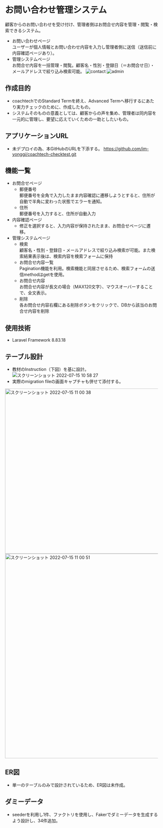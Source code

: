 # お問い合わせ管理システム
顧客からのお問い合わせを受け付け、管理者側はお問合せ内容を管理・閲覧・検索できるシステム。
- お問い合わせページ<br>
ユーザーが個人情報とお問い合わせ内容を入力し管理者側に送信（送信前に内容確認ページあり）。
- 管理システムページ<br>
お問合せ内容を一括管理・閲覧。顧客名・性別・登録日（＝お問合せ日）・メールアドレスで絞り込み検索可能。
![contact](https://user-images.githubusercontent.com/103875473/179128662-36e36cb7-8cdb-4645-9838-f363250ee871.png)
![admin](https://user-images.githubusercontent.com/103875473/179128681-2473b0ed-f58a-410b-afcd-eed7b0869421.png)

## 作成目的
- coachtechでのStandard Termを終え、Advanced Termへ移行するにあたり実力チェックのために、作成したもの。
- システムそのものの意義としては、顧客からの声を集め、管理者は同内容を一元的に管理し、要望に応えていくための一助としたいもの。

## アプリケーションURL
- 未デプロイの為、本GitHubのURLを下添する。
https://github.com/im-yonggi/coachtech-checktest.git

## 機能一覧
- お問合せページ
	- 郵便番号<br>
    郵便番号を全角で入力したまま内容確認に遷移しようとすると、住所が自動で半角に変わった状態でエラーを通知。
    - 住所<br>
    郵便番号を入力すると、住所が自動入力
- 内容確認ページ<br>
	- 修正を選択すると、入力内容が保持されたまま、お問合せページに遷移。
- 管理システムページ<br>
	- 検索<br>
	顧客名・性別・登録日・メールアドレスで絞り込み検索が可能。また検索結果表示後は、検索内容を検索フォームに保持
	- お問合せ内容一覧<br>
	Pagination機能を利用。検索機能と同居させるため、検索フォームの送信methodはgetを使用。
	- お問合せ内容<br>
	お問合せ内容が長文の場合（MAX120文字）、マウスオーバーすることで、全文表示。
	- 削除<br>
	各お問合せ内容右欄にある削除ボタンをクリックで、DBから該当のお問合せ内容を削除

## 使用技術
- Laravel Framework 8.83.18

## テーブル設計
- 教材のInstruction（下図）を基に設計。<br>
![スクリーンショット 2022-07-15 10 58 27](https://user-images.githubusercontent.com/103875473/179131958-198745ab-cbe5-48eb-969c-bc1933b9465a.png)
- 実際のmigration fileの画面キャプチャも併せて添付する。
<img width="542" alt="スクリーンショット 2022-07-15 11 00 38" src="https://user-images.githubusercontent.com/103875473/179131979-302234e9-3de8-4d82-be4c-7635a6f97593.png">
<img width="672" alt="スクリーンショット 2022-07-15 11 00 51" src="https://user-images.githubusercontent.com/103875473/179131988-f8fcdffb-8527-4ef4-99ef-92a060dd8d87.png">

## ER図
- 単一のテーブルのみで設計されているため、ER図は未作成。

## ダミーデータ
- seederを利用し1件、ファクトリを使用し、Fakerでダミーデータを生成するよう設計し、34件追加。


	
	
	
